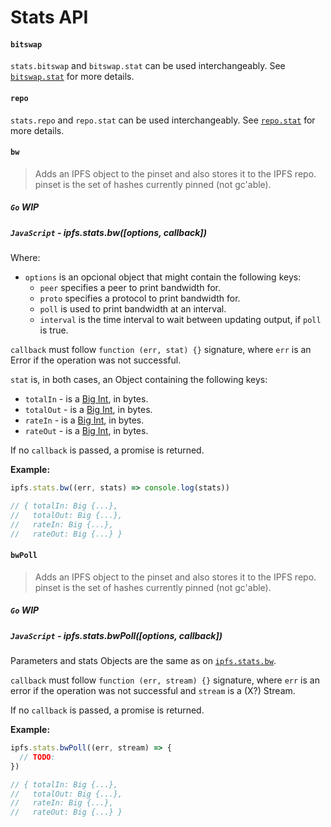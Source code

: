 Stats API
=======

#### `bitswap`

`stats.bitswap` and `bitswap.stat` can be used interchangeably. See [`bitswap.stat`](./BITSWAP.md#stat) for more details.

#### `repo`

`stats.repo` and `repo.stat` can be used interchangeably. See [`repo.stat`](./REPO.md#stat) for more details.

#### `bw`

> Adds an IPFS object to the pinset and also stores it to the IPFS repo. pinset is the set of hashes currently pinned (not gc'able).

##### `Go` **WIP**

##### `JavaScript` - ipfs.stats.bw([options, callback])

Where:

- `options` is an opcional object that might contain the following keys:
  - `peer` specifies a peer to print bandwidth for.
  - `proto` specifies a protocol to print bandwidth for.
  - `poll` is used to print bandwidth at an interval.
  - `interval` is the time interval to wait between updating output, if `poll` is true.

`callback` must follow `function (err, stat) {}` signature, where `err` is an Error if the operation was not successful.

`stat` is, in both cases, an Object containing the following keys:

- `totalIn` - is a [Big Int][1], in bytes.
- `totalOut` - is a [Big Int][1], in bytes.
- `rateIn` - is a [Big Int][1], in bytes.
- `rateOut` - is a [Big Int][1], in bytes.

If no `callback` is passed, a promise is returned.

**Example:**

```JavaScript
ipfs.stats.bw((err, stats) => console.log(stats))

// { totalIn: Big {...},
//   totalOut: Big {...},
//   rateIn: Big {...},
//   rateOut: Big {...} }
```

#### `bwPoll`

> Adds an IPFS object to the pinset and also stores it to the IPFS repo. pinset is the set of hashes currently pinned (not gc'able).

##### `Go` **WIP**

##### `JavaScript` - ipfs.stats.bwPoll([options, callback])

Parameters and stats Objects are the same as on [`ipfs.stats.bw`](#bw).

`callback` must follow `function (err, stream) {}` signature, where `err` is an error if the operation was not successful and `stream` is a (X?) Stream.

If no `callback` is passed, a promise is returned.

**Example:**

```JavaScript
ipfs.stats.bwPoll((err, stream) => {
  // TODO:
})

// { totalIn: Big {...},
//   totalOut: Big {...},
//   rateIn: Big {...},
//   rateOut: Big {...} }
```

[1]: https://github.com/MikeMcl/big.js/
